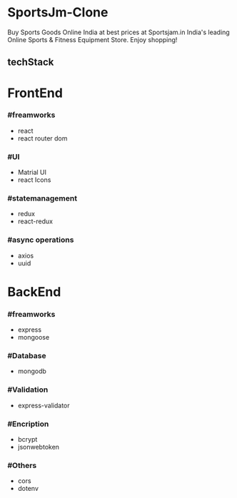 # SportsJm-Clone
Buy Sports Goods Online India at best prices at Sportsjam.in India's leading Online Sports &amp; Fitness Equipment Store. Enjoy shopping!


## techStack


# FrontEnd

### #freamworks

- react
- react router dom


### #UI

- Matrial UI
- react Icons

### #statemanagement

- redux
- react-redux

### #async operations

- axios
- uuid

# BackEnd

### #freamworks
<!-- - NodeJS -->
- express
- mongoose

### #Database
- mongodb

### #Validation
- express-validator

### #Encription
- bcrypt
- jsonwebtoken

### #Others
- cors
- dotenv
